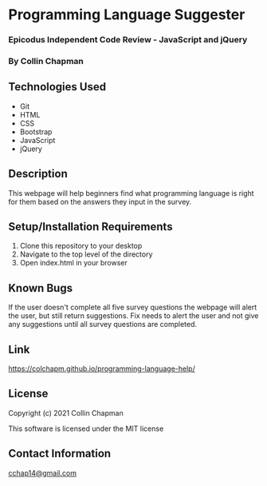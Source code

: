 # Programming Language Suggester

### Epicodus Independent Code Review - JavaScript and jQuery

### By Collin Chapman

## Technologies Used

* Git
* HTML
* CSS
* Bootstrap
* JavaScript
* jQuery

## Description

This webpage will help beginners find what programming language is right for them based on the answers they input in the survey.

## Setup/Installation Requirements

  1. Clone this repository to your desktop
  2. Navigate to the top level of the directory
  3. Open index.html in your browser 

## Known Bugs

If the user doesn't complete all five survey questions the webpage will alert the user, but still return suggestions. Fix needs to alert the user and not give any suggestions until all survey questions are completed.

## Link

https://colchapm.github.io/programming-language-help/

## License

Copyright (c) 2021 Collin Chapman

This software is licensed under the MIT license

## Contact Information

cchap14@gmail.com
